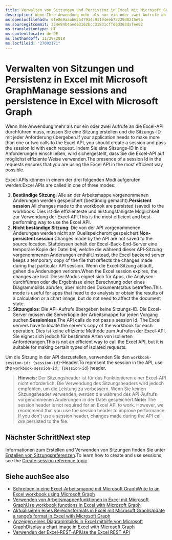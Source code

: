 ```yaml
---
title: Verwalten von Sitzungen und Persistenz in Excel mit Microsoft Graph
description: Wenn Ihre Anwendung mehr als nur ein oder zwei Aufrufe an die Excel-API durchführen muss, müssen Sie eine Sitzung erstellen und die Sitzungs-ID mit jeder Anforderung übergeben. Indem Sie eine Sitzungs-ID in die Anforderungen einschließen, wird sichergestellt, dass Sie die Excel-API auf möglichst effiziente Weise verwenden.
ms.openlocfilehash: 6fe869aaab62b47934c91194eeb75229d8215e9a
ms.sourcegitcommit: 334e84b4aed63162bcc31831cffd6d363dafee02
ms.translationtype: HT
ms.contentlocale: de-DE
ms.lasthandoff: 11/29/2018
ms.locfileid: "27092171"
---
```

# <a name="manage-sessions-and-persistence-in-excel-with-microsoft-graph"></a><span data-ttu-id="ecd2e-104">Verwalten von Sitzungen und Persistenz in Excel mit Microsoft Graph</span><span class="sxs-lookup"><span data-stu-id="ecd2e-104">Manage sessions and persistence in Excel with Microsoft Graph</span></span>

<span data-ttu-id="ecd2e-105">Wenn Ihre Anwendung mehr als nur ein oder zwei Aufrufe an die Excel-API durchführen muss, müssen Sie eine Sitzung erstellen und die Sitzungs-ID mit jeder Anforderung übergeben.</span><span class="sxs-lookup"><span data-stu-id="ecd2e-105">If your application needs to make more than one or two calls to the Excel API, you should create a session and pass the session Id with each request.</span></span> <span data-ttu-id="ecd2e-106">Indem Sie eine Sitzungs-ID in die Anforderungen einschließen, wird sichergestellt, dass Sie die Excel-API auf möglichst effiziente Weise verwenden.</span><span class="sxs-lookup"><span data-stu-id="ecd2e-106">The presence of a session Id in the requests ensures that you are using the Excel API in the most efficient way possible.</span></span>

<span data-ttu-id="ecd2e-107">Excel-APIs können in einem der drei folgenden Modi aufgerufen werden:</span><span class="sxs-lookup"><span data-stu-id="ecd2e-107">Excel APIs are called in one of three modes:</span></span>

1. <span data-ttu-id="ecd2e-108">**Beständige Sitzung**: Alle an der Arbeitsmappe vorgenommenen Änderungen werden gespeichert (beständig gemacht).</span><span class="sxs-lookup"><span data-stu-id="ecd2e-108">**Persistent session**  All changes made to the workbook are persisted (saved) to the workbook.</span></span> <span data-ttu-id="ecd2e-109">Dies ist die effizienteste und leistungsfähigste Möglichkeit zur Verwendung der Excel-API.</span><span class="sxs-lookup"><span data-stu-id="ecd2e-109">This is the most efficient and best-performing way to use the Excel API.</span></span>
2. <span data-ttu-id="ecd2e-110">**Nicht beständige Sitzung**: Die von der API vorgenommenen Änderungen werden nicht am Quellspeicherort gespeichert.</span><span class="sxs-lookup"><span data-stu-id="ecd2e-110">**Non-persistent session**  Changes made by the API are not saved to the source location.</span></span> <span data-ttu-id="ecd2e-111">Stattdessen behält der Excel-Back-End-Server eine temporäre Kopie der Datei bei, welche die während dieser API-Sitzung vorgenommenen Änderungen enthält.</span><span class="sxs-lookup"><span data-stu-id="ecd2e-111">Instead, the Excel backend server keeps a temporary copy of the file that reflects the changes made during that particular API session.</span></span> <span data-ttu-id="ecd2e-112">Wenn die Excel-Sitzung abläuft, gehen die Änderungen verloren.</span><span class="sxs-lookup"><span data-stu-id="ecd2e-112">When the Excel session expires, the changes are lost.</span></span> <span data-ttu-id="ecd2e-113">Dieser Modus eignet sich für Apps, die Analysen durchführen oder die Ergebnisse einer Berechnung oder eines Diagrammbilds abrufen, aber nicht den Dokumentstatus betreffen.</span><span class="sxs-lookup"><span data-stu-id="ecd2e-113">This mode is useful for apps that need to do analysis or obtain the results of a calculation or a chart image, but do not need to affect the document state.</span></span>
3. <span data-ttu-id="ecd2e-114">**Sitzungslos**: Die API-Aufrufe übergeben keine Sitzungs-ID. Die Excel-Server müssen die Serverkopie der Arbeitsmappe für jeden Vorgang suchen.</span><span class="sxs-lookup"><span data-stu-id="ecd2e-114">**Sessionless**  The API calls do not pass a session Id. The Excel servers have to locate the server's copy of the workbook for each operation.</span></span> <span data-ttu-id="ecd2e-115">Dies ist keine effiziente Methode zum Aufrufen der Excel-API. Sie eignet sich jedoch für bestimmte Arten von isolierten Anforderungen.</span><span class="sxs-lookup"><span data-stu-id="ecd2e-115">This is not an efficient way to call the Excel API, but it is suitable for making certain types of isolated requests.</span></span>

<span data-ttu-id="ecd2e-116">Um die Sitzung in der API darzustellen, verwenden Sie den `workbook-session-id: {session-id}`-Header.</span><span class="sxs-lookup"><span data-stu-id="ecd2e-116">To represent the session in the API, use the `workbook-session-id: {session-id}` header.</span></span>

><span data-ttu-id="ecd2e-p106">**Hinweis:** Der Sitzungsheader ist für das Funktionieren einer Excel-API nicht erforderlich. Die Verwendung des Sitzungsheaders wird jedoch empfohlen, um die Leistung zu verbessern. Wenn Sie keinen Sitzungsheader verwenden, _werden_ die während des API-Aufrufs vorgenommenen Änderungen in der Datei gespeichert.</span><span class="sxs-lookup"><span data-stu-id="ecd2e-p106">**Note:** The session header is not required for an Excel API to work. However, we recommend that you use the session header to improve performance. If you don't use a session header, changes made during the API call _are_ persisted to the file.</span></span>  

## <a name="next-step"></a><span data-ttu-id="ecd2e-120">Nächster Schritt</span><span class="sxs-lookup"><span data-stu-id="ecd2e-120">Next step</span></span>
<span data-ttu-id="ecd2e-121">Informationen zum Erstellen und Verwenden von Sitzungen finden Sie unter [Erstellen von Sitzungsreferenzen](/graph/api/workbook-createsession?view=graph-rest-1.0).</span><span class="sxs-lookup"><span data-stu-id="ecd2e-121">To learn how to create and use sessions, see the [Create session reference topic](/graph/api/workbook-createsession?view=graph-rest-1.0).</span></span>

## <a name="see-also"></a><span data-ttu-id="ecd2e-122">Siehe auch</span><span class="sxs-lookup"><span data-stu-id="ecd2e-122">See also</span></span>
* [<span data-ttu-id="ecd2e-123">Schreiben in eine Excel-Arbeitsmappe mit Microsoft Graph</span><span class="sxs-lookup"><span data-stu-id="ecd2e-123">Write to an Excel workbook using Microsoft Graph</span></span>](excel-write-to-workbook.md)
* [<span data-ttu-id="ecd2e-124">Verwenden von Arbeitsmappenfunktionen in Excel mit Microsoft Graph</span><span class="sxs-lookup"><span data-stu-id="ecd2e-124">Use workbook functions in Excel with Microsoft Graph</span></span>](excel-use-functions.md)
* [<span data-ttu-id="ecd2e-125">Aktualisieren eines Bereichsformats in Excel mit Microsoft Graph</span><span class="sxs-lookup"><span data-stu-id="ecd2e-125">Update a range’s format in Excel with Microsoft Graph</span></span>](excel-update-range-format.md)
* [<span data-ttu-id="ecd2e-126">Anzeigen eines Diagrammbilds in Excel mithilfe von Microsoft Graph</span><span class="sxs-lookup"><span data-stu-id="ecd2e-126">Display a chart image in Excel with Microsoft Graph</span></span>](excel-display-chart-image.md)
* [<span data-ttu-id="ecd2e-127">Verwenden der Excel-REST-API</span><span class="sxs-lookup"><span data-stu-id="ecd2e-127">Use the Excel REST API</span></span>](/graph/api/resources/excel?view=graph-rest-1.0)
